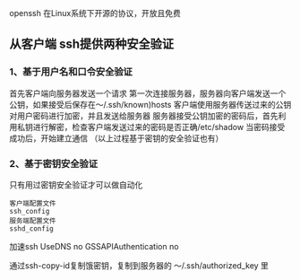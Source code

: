 openssh 在Linux系统下开源的协议，开放且免费

## 从客户端 ssh提供两种安全验证
### 1、基于用户名和口令安全验证
   首先客户端向服务器发送一个请求
   第一次连接服务器，服务器向客户端发送一个公钥，如果接受后保存在～/.ssh/known)hosts
   客户端使用服务器传送过来的公钥对用户密码进行加密，并且发送给服务器
   服务器接受公钥加密的密码后，首先利用私钥进行解密，检查客户端发送过来的密码是否正确/etc/shadow
   当密码接受成功后，开始建立通信
   （以上过程基于密钥的安全验证也有）
### 2、基于密钥安全验证




只有用过密钥安全验证才可以做自动化

```
客户端配置文件
ssh_config
服务端配置文件
sshd_config
```
加速ssh
UseDNS no
GSSAPIAuthentication no


通过ssh-copy-id复制饿密钥，复制到服务器的
～/.ssh/authorized_key 里
